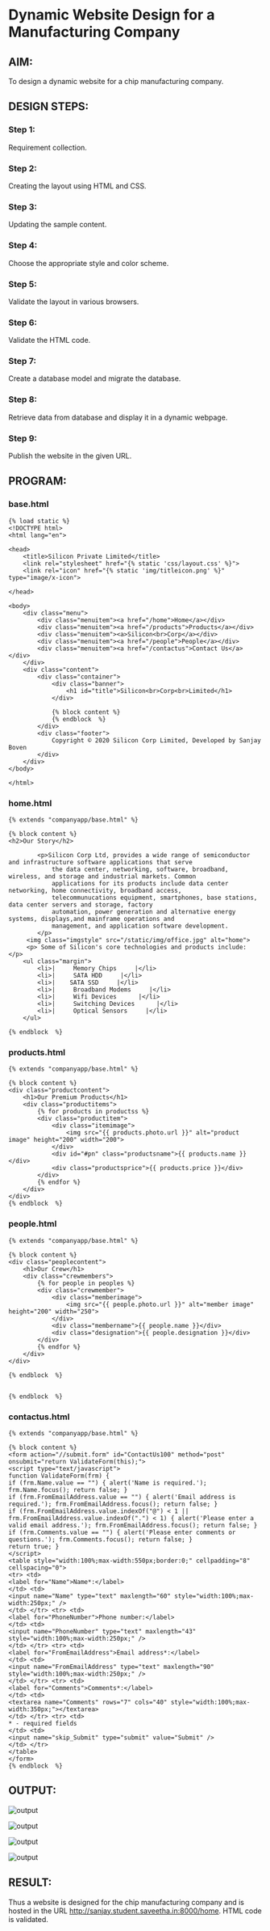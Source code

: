 # Dynamic Website Design for a Manufacturing Company
## AIM:
To design a dynamic website for a chip manufacturing company.

## DESIGN STEPS:
### Step 1: 
Requirement collection.
### Step 2:
Creating the layout using HTML and CSS.
### Step 3:
Updating the sample content.
### Step 4:
Choose the appropriate style and color scheme.
### Step 5:
Validate the layout in various browsers.
### Step 6:
Validate the HTML code.
### Step 7:
Create a database model and migrate the database.
### Step 8:
Retrieve data from database and display it in a dynamic webpage.
### Step 9:
Publish the website in the given URL.

## PROGRAM:

### base.html
```
{% load static %}
<!DOCTYPE html>
<html lang="en">

<head>
    <title>Silicon Private Limited</title>
    <link rel="stylesheet" href="{% static 'css/layout.css' %}">
    <link rel="icon" href="{% static 'img/titleicon.png' %}" type="image/x-icon">

</head>

<body>
    <div class="menu">
        <div class="menuitem"><a href="/home">Home</a></div>
        <div class="menuitem"><a href="/products">Products</a></div>
        <div class="menuitem"><a>Silicon<br>Corp</a></div>
        <div class="menuitem"><a href="/people">People</a></div>
        <div class="menuitem"><a href="/contactus">Contact Us</a></div>
    </div>
    <div class="content">
        <div class="container">
            <div class="banner">
                <h1 id="title">Silicon<br>Corp<br>Limited</h1>
            </div>

            {% block content %}
            {% endblock  %}
        </div>
        <div class="footer">
            Copyright © 2020 Silicon Corp Limited, Developed by Sanjay Boven
        </div>
    </div>
</body>

</html>
```

### home.html
```
{% extends "companyapp/base.html" %}

{% block content %}
<h2>Our Story</h2>
        
        <p>Silicon Corp Ltd, provides a wide range of semiconductor and infrastructure software applications that serve
            the data center, networking, software, broadband, wireless, and storage and industrial markets. Common
            applications for its products include data center networking, home connectivity, broadband access,
            telecommunucations equipment, smartphones, base stations, data center servers and storage, factory
            automation, power generation and alternative energy systems, displays,and mainframe operations and
            management, and application software development. 
        </p>
     <img class="imgstyle" src="/static/img/office.jpg" alt="home">
     <p> Some of Silicon's core technologies and products include: </p>
    <ul class="margin">
        <li>|     Memory Chips     |</li>
        <li>|     SATA HDD     |</li>
        <li>|    SATA SSD     |</li>
        <li>|     Broadband Modems     |</li>
        <li>|     Wifi Devices      |</li>
        <li>|     Switching Devices      |</li>
        <li>|     Optical Sensors     |</li>
    </ul> 
    
{% endblock  %}
```
### products.html
```
{% extends "companyapp/base.html" %}

{% block content %}
<div class="productcontent">
    <h1>Our Premium Products</h1>
    <div class="productitems">
        {% for products in productss %}
        <div class="productitem">
            <div class="itemimage">
                <img src="{{ products.photo.url }}" alt="product image" height="200" width="200">
            </div>
            <div id="#pn" class="productsname">{{ products.name }}</div>
            <div class="productsprice">{{ products.price }}</div>
        </div>
        {% endfor %}
    </div>
</div>
{% endblock  %}
```
### people.html
```
{% extends "companyapp/base.html" %}

{% block content %}
<div class="peoplecontent">
    <h1>Our Crew</h1>
    <div class="crewmembers">
        {% for people in peoples %}
        <div class="crewmember">
            <div class="memberimage">
                <img src="{{ people.photo.url }}" alt="member image" height="200" width="250">
            </div>
            <div class="membername">{{ people.name }}</div>
            <div class="designation">{{ people.designation }}</div>
        </div>
        {% endfor %}
    </div>
</div>

{% endblock  %}


{% endblock  %}
```
### contactus.html
```
{% extends "companyapp/base.html" %}

{% block content %}
<form action="//submit.form" id="ContactUs100" method="post" onsubmit="return ValidateForm(this);">
<script type="text/javascript">
function ValidateForm(frm) {
if (frm.Name.value == "") { alert('Name is required.'); frm.Name.focus(); return false; }
if (frm.FromEmailAddress.value == "") { alert('Email address is required.'); frm.FromEmailAddress.focus(); return false; }
if (frm.FromEmailAddress.value.indexOf("@") < 1 || frm.FromEmailAddress.value.indexOf(".") < 1) { alert('Please enter a valid email address.'); frm.FromEmailAddress.focus(); return false; }
if (frm.Comments.value == "") { alert('Please enter comments or questions.'); frm.Comments.focus(); return false; }
return true; }
</script>
<table style="width:100%;max-width:550px;border:0;" cellpadding="8" cellspacing="0">
<tr> <td>
<label for="Name">Name*:</label>
</td> <td>
<input name="Name" type="text" maxlength="60" style="width:100%;max-width:250px;" />
</td> </tr> <tr> <td>
<label for="PhoneNumber">Phone number:</label>
</td> <td>
<input name="PhoneNumber" type="text" maxlength="43" style="width:100%;max-width:250px;" />
</td> </tr> <tr> <td>
<label for="FromEmailAddress">Email address*:</label>
</td> <td>
<input name="FromEmailAddress" type="text" maxlength="90" style="width:100%;max-width:250px;" />
</td> </tr> <tr> <td>
<label for="Comments">Comments*:</label>
</td> <td>
<textarea name="Comments" rows="7" cols="40" style="width:100%;max-width:350px;"></textarea>
</td> </tr> <tr> <td>
* - required fields
</td> <td>
<input name="skip_Submit" type="submit" value="Submit" />
</td> </tr>
</table>
</form>
{% endblock  %}
```
## OUTPUT:
![output](./static/img/home.png)

![output](./static/img/products.png)

![output](./static/img/people.png)

![output](./static/img/contactus.png)

## RESULT:
Thus a website is designed for the chip manufacturing company and is hosted in the URL http://sanjay.student.saveetha.in:8000/home. HTML code is validated.